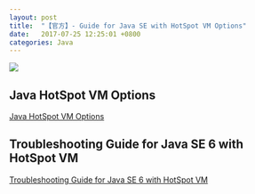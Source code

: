 ```yaml
---
layout: post
title:  "【官方】- Guide for Java SE with HotSpot VM Options"
date:   2017-07-25 12:25:01 +0800
categories: Java
---
```

![](http://www.oracle.com/ocom/groups/public/@otn/documents/digitalasset/147209.gif)
## Java HotSpot VM Options
[Java HotSpot VM Options](http://www.oracle.com/technetwork/java/javase/tech/vmoptions-jsp-140102.html)

## Troubleshooting Guide for Java SE 6 with HotSpot VM
[Troubleshooting Guide for Java SE 6 with HotSpot VM](http://www.oracle.com/technetwork/java/javase/index-137495.html)